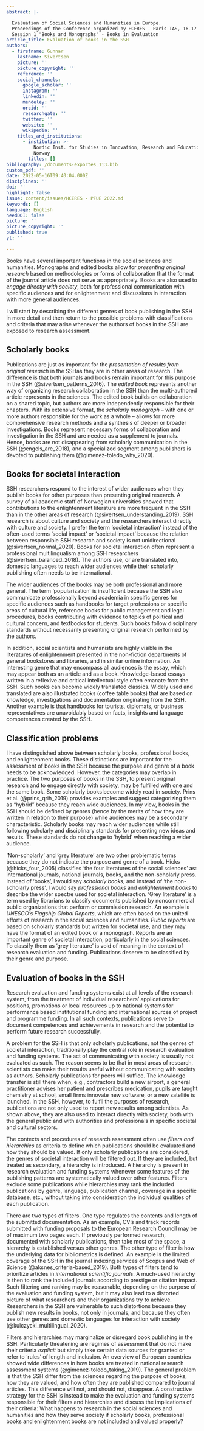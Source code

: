 ```yaml
---
abstract: |-

  Evaluation of Social Sciences and Humanities in Europe.
  Proceedings of the Conference organized by HCERES - Paris IAS, 16-17 May 2022
  Session 1 "Books and Monographs" - Books in Evaluation
article_title: Evaluation of books in the SSH
authors:
  - firstname: Gunnar
    lastname: Sivertsen
    picture: ''
    picture_copyright: ''
    reference: ''
    social_channels:
      google_scholar: ''
      instagram: ''
      linkedin: ''
      mendeley: ''
      orcid: ''
      researchgate: ''
      twitter: ''
      website: ''
      wikipedia: ''
    titles_and_institutions:
      - institution: >-
          Nordic Inst. for Studies in Innovation, Research and Education (NIFU),
          Norway
        titles: []
bibliography: /documents-exportes_113.bib
custom_pdf: ''
date: 2022-05-16T09:40:04.000Z
disciplines: ''
doi: ''
highlight: false
issue: content/issues/HCERES - PFUE 2022.md
keywords: []
language: English
needDOI: false
picture: ''
picture_copyright: ''
published: true
yt: ''

---
```



Books have several important functions in the social sciences and humanities. Monographs and edited books allow for _presenting original research_ based on methodologies or forms of collaboration that the format of the journal article does not serve as appropriately. Books are also used to _engage directly with society_, both for professional communication with specific audiences and for enlightenment and discussions in interaction with more general audiences.

I will start by describing the different genres of book publishing in the SSH in more detail and then return to the possible problems with classifications and criteria that may arise whenever the authors of books in the SSH are exposed to research assessment.

## Scholarly books

Publications are just as important for the _presentation of results from original research_ in the SSHas they are in other areas of research. The difference is that both journals and books remain important for this purpose in the SSH (@sivertsen_patterns_2016). The *edited book* represents another way of organizing research collaboration in the SSH than the multi-authored article represents in the sciences. The edited book builds on collaboration on a shared topic, but authors are more independently responsible for their chapters. With its extensive format, the _scholarly monograph_ – with one or more authors responsible for the work as a whole – allows for more comprehensive research methods and a synthesis of deeper or broader investigations. Books represent necessary forms of collaboration and investigation in the SSH and are needed as a supplement to journals. Hence, books are not disappearing from scholarly communication in the SSH (@engels_are_2018), and a specialized segment among publishers is devoted to publishing them (@gimenez-toledo_why_2020).

## Books for societal interaction

SSH researchers respond to the interest of wider audiences when they publish books for other purposes than presenting original research. A survey of all academic staff of Norwegian universities showed that contributions to the enlightenment literature are more frequent in the SSH than in the other areas of research (@sivertsen_understanding_2019). SSH research is about culture and society and the researchers interact directly with culture and society. I prefer the term ‘societal interaction’ instead of the often-used terms ‘social impact’ or ‘societal impact’ because the relation between responsible SSH research and society is not unidirectional (@sivertsen_normal_2020). Books for societal interaction often represent a professional multilingualism among SSH researchers (@sivertsen_balanced_2018). The authors use, or are translated into, domestic languages to reach wider audiences while their scholarly publishing often needs to be international.

The wider audiences of the books may be both professional and more general. The term ‘popularization’ is insufficient because the SSH also communicate professionally beyond academia in specific genres for specific audiences such as handbooks for target professions or specific areas of cultural life, reference books for public management and legal procedures, books contributing with evidence to topics of political and cultural concern, and textbooks for students. Such books follow disciplinary standards without necessarily presenting original research performed by the authors.

In addition, social scientists and humanists are highly visible in the literatures of enlightenment presented in the non-fiction departments of general bookstores and libraries, and in similar online information. An interesting genre that may encompass all audiences is the essay, which may appear both as an article and as a book. Knowledge-based essays written in a reflexive and critical intellectual style often emanate from the SSH. Such books can become widely translated classics. Widely used and translated are also illustrated books (coffee table books) that are based on knowledge, investigations and documentation originating from the SSH. Another example is that handbooks for tourists, diplomats, or business representatives are unavoidably based on facts, insights and language competences created by the SSH.

## Classification problems

I have distinguished above between scholarly books, professional books, and enlightenment books. These distinctions are important for the assessment of books in the SSH because the purpose and genre of a book needs to be acknowledged. However, the categories may overlap in practice. The two purposes of books in the SSH, to present original research and to engage directly with society, may be fulfilled with one and the same book. Some scholarly books become widely read in society. Prins et al. (@prins_qrih_2019) provides examples and suggest categorizing them as “hybrid” because they reach wide audiences. In my view, books in the SSH should be defined by genres (hence by the merits of how they are written in relation to their purpose) while audiences may be a secondary characteristic. Scholarly books may reach wider audiences while still following scholarly and disciplinary standards for presenting new ideas and results. These standards do not change to ‘hybrid’ when reaching a wider audience.

‘Non-scholarly’ and ‘grey literature’ are two other problematic terms because they do not indicate the purpose and genre of a book. Hicks (@hicks_four_2005) classifies ‘the four literatures of the social sciences’ as: international journals, national journals, books, and the non-scholarly press. Instead of ‘books’, I would say *scholarly books*, and instead of ‘the non-scholarly press’, I would say _professional books_ and _enlightenment books_ to describe the wider spectre used for societal interaction. ‘Grey literature’ is a term used by librarians to classify documents published by noncommercial public organizations that perform or commission research. An example is _UNESCO’s Flagship Global Reports_, which are often based on the united efforts of research in the social sciences and humanities. _Public reports_ are based on scholarly standards but written for societal use, and they may have the format of an edited book or a monograph. Reports are an important genre of societal interaction, particularly in the social sciences. To classify them as ‘grey literature’ is void of meaning in the context of research evaluation and funding. Publications deserve to be classified by their genre and purpose.

## Evaluation of books in the SSH

Research evaluation and funding systems exist at all levels of the research system, from the treatment of individual researchers’ applications for positions, promotions or local resources up to national systems for performance based institutional funding and international sources of project and programme funding. In all such contexts, publications serve to document competences and achievements in research and the potential to perform future research successfully.

A problem for the SSH is that only scholarly publications, not the genres of societal interaction, traditionally play the central role in research evaluation and funding systems. The act of communicating with society is usually not evaluated as such. The reason seems to be that in most areas of research, scientists can make their results useful without communicating with society as authors. Scholarly publications for peers will suffice. The knowledge transfer is still there when, e.g., contractors build a new airport, a general practitioner advises her patient and prescribes medication, pupils are taught chemistry at school, small firms innovate new software, or a new satellite is launched. In the SSH, however, to fulfil the purposes of research, publications are not only used to report new results among scientists. As shown above, they are also used to interact directly with society, both with the general public and with authorities and professionals in specific societal and cultural sectors.

The contexts and procedures of research assessment often use _filters and hierarchies_ as criteria to define which publications should be evaluated and how they should be valued. If only scholarly publications are considered, the genres of societal interaction will be filtered out. If they are included, but treated as secondary, a hierarchy is introduced. A hierarchy is present in research evaluation and funding systems whenever some features of the publishing patterns are systematically valued over other features. Filters exclude some publications while hierarchies may rank the included publications by genre, language, publication channel, coverage in a specific database, etc., without taking into consideration the individual qualities of each publication.

There are two types of filters. One type regulates the contents and length of the submitted documentation. As an example, CV’s and track records submitted with funding proposals to the European Research Council may be of maximum two pages each. If previously performed research, documented with scholarly publications, then take most of the space, a hierarchy is established versus other genres. The other type of filter is how the underlying data for bibliometrics is defined. An example is the limited coverage of the SSH in the journal indexing services of Scopus and Web of Science (@aksnes_criteria-based_2019). Both types of filters tend to prioritize articles in *international scientific journals*. A much-used hierarchy is then to rank the included journals according to prestige or citation impact. Such filtering and ranking may be reasonable, depending on the purpose of the evaluation and funding system, but it may also lead to a distorted picture of what researchers and their organizations try to achieve. Researchers in the SSH are vulnerable to such distortions because they publish new results in books, not only in journals, and because they often use other genres and domestic languages for interaction with society (@kulczycki_multilingual_2020).

Filters and hierarchies may marginalize or disregard book publishing in the SSH. Particularly threatening are regimes of assessment that do not make their criteria _explicit_ but simply take certain data sources for granted or refer to ‘rules’ of length and inclusion. An overview of European countries showed wide differences in how books are treated in national research assessment systems (@gimenez-toledo_taking_2019). The general problem is that the SSH differ from the sciences regarding the purpose of books, how they are valued, and how often they are published compared to journal articles. This difference will not, and should not, disappear. A constructive strategy for the SSH is instead to make the evaluation and funding systems responsible for their filters and hierarchies and discuss the implications of their criteria: What happens to research in the social sciences and humanities and how they serve society if scholarly books, professional books and enlightenment books are not included and valued properly?
